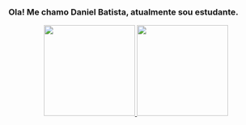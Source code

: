 ### Ola! Me chamo Daniel Batista, atualmente sou estudante.

<div align="center">
  <a href="https://github.com/dnxbatista">
  <img height="180em" src="https://github-readme-stats.vercel.app/api?username=dnxbatista&show_icons=true&theme=dark&include_all_commits=true&count_private=true"/>
  <img height="180em" src="https://github-readme-stats.vercel.app/api/top-langs/?username=dnxbatista&layout=compact&langs_count=7&theme=dark"/>
</div>


